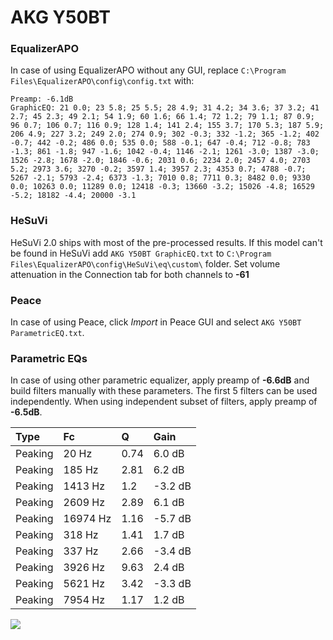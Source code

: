 # AKG Y50BT

### EqualizerAPO
In case of using EqualizerAPO without any GUI, replace `C:\Program Files\EqualizerAPO\config\config.txt`
with:
```
Preamp: -6.1dB
GraphicEQ: 21 0.0; 23 5.8; 25 5.5; 28 4.9; 31 4.2; 34 3.6; 37 3.2; 41 2.7; 45 2.3; 49 2.1; 54 1.9; 60 1.6; 66 1.4; 72 1.2; 79 1.1; 87 0.9; 96 0.7; 106 0.7; 116 0.9; 128 1.4; 141 2.4; 155 3.7; 170 5.3; 187 5.9; 206 4.9; 227 3.2; 249 2.0; 274 0.9; 302 -0.3; 332 -1.2; 365 -1.2; 402 -0.7; 442 -0.2; 486 0.0; 535 0.0; 588 -0.1; 647 -0.4; 712 -0.8; 783 -1.3; 861 -1.8; 947 -1.6; 1042 -0.4; 1146 -2.1; 1261 -3.0; 1387 -3.0; 1526 -2.8; 1678 -2.0; 1846 -0.6; 2031 0.6; 2234 2.0; 2457 4.0; 2703 5.2; 2973 3.6; 3270 -0.2; 3597 1.4; 3957 2.3; 4353 0.7; 4788 -0.7; 5267 -2.1; 5793 -2.4; 6373 -1.3; 7010 0.8; 7711 0.3; 8482 0.0; 9330 0.0; 10263 0.0; 11289 0.0; 12418 -0.3; 13660 -3.2; 15026 -4.8; 16529 -5.2; 18182 -4.4; 20000 -3.1
```

### HeSuVi
HeSuVi 2.0 ships with most of the pre-processed results. If this model can't be found in HeSuVi add
`AKG Y50BT GraphicEQ.txt` to `C:\Program Files\EqualizerAPO\config\HeSuVi\eq\custom\` folder.
Set volume attenuation in the Connection tab for both channels to **-61**

### Peace
In case of using Peace, click *Import* in Peace GUI and select `AKG Y50BT ParametricEQ.txt`.

### Parametric EQs
In case of using other parametric equalizer, apply preamp of **-6.6dB** and build filters manually
with these parameters. The first 5 filters can be used independently.
When using independent subset of filters, apply preamp of **-6.5dB**.

| Type    | Fc       |    Q | Gain    |
|:--------|:---------|:-----|:--------|
| Peaking | 20 Hz    | 0.74 | 6.0 dB  |
| Peaking | 185 Hz   | 2.81 | 6.2 dB  |
| Peaking | 1413 Hz  | 1.2  | -3.2 dB |
| Peaking | 2609 Hz  | 2.89 | 6.1 dB  |
| Peaking | 16974 Hz | 1.16 | -5.7 dB |
| Peaking | 318 Hz   | 1.41 | 1.7 dB  |
| Peaking | 337 Hz   | 2.66 | -3.4 dB |
| Peaking | 3926 Hz  | 9.63 | 2.4 dB  |
| Peaking | 5621 Hz  | 3.42 | -3.3 dB |
| Peaking | 7954 Hz  | 1.17 | 1.2 dB  |

![](https://raw.githubusercontent.com/jaakkopasanen/AutoEq/master/results/oratory1990/harman_over-ear_2018/AKG%20Y50BT/AKG%20Y50BT.png)